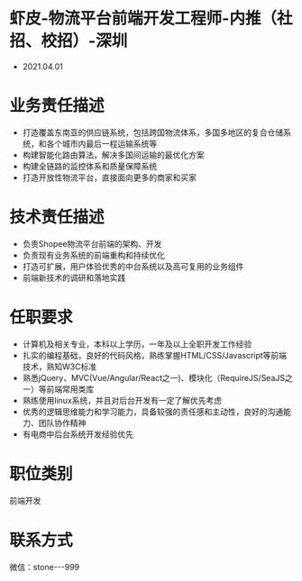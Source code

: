 # 虾皮-物流平台前端开发工程师-内推（社招、校招）-深圳

- 2021.04.01

# 业务责任描述

- 打造覆盖东南亚的供应链系统，包括跨国物流体系，多国多地区的复合仓储系统，和各个城市内最后一程运输系统等
- 构建智能化路由算法，解决多国间运输的最优化方案
- 构建全链路的监控体系和质量保障系统
- 打造开放性物流平台，直接面向更多的商家和买家
 

# 技术责任描述

- 负责Shopee物流平台前端的架构、开发
- 负责现有业务系统的前端重构和持续优化
- 打造可扩展，用户体验优秀的中台系统以及高可复用的业务组件
- 前端新技术的调研和落地实践
 

# 任职要求 

- 计算机及相关专业，本科以上学历，一年及以上全职开发工作经验
- 扎实的编程基础，良好的代码风格，熟练掌握HTML/CSS/Javascript等前端技术，熟知W3C标准
- 熟悉jQuery、MVC(Vue/Angular/React之一)、模块化（RequireJS/SeaJS之一）等前端常用类库
- 熟练使用linux系统，并且对后台开发有一定了解优先考虑
- 优秀的逻辑思维能力和学习能力，具备较强的责任感和主动性，良好的沟通能力、团队协作精神
- 有电商中后台系统开发经验优先

# 职位类别
前端开发

# 联系方式
微信：stone---999
